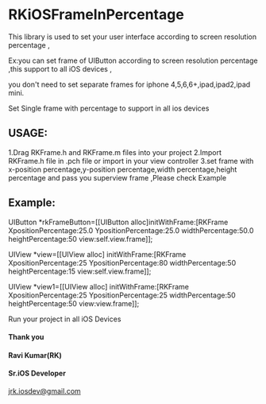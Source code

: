 # RKiOSFrameInPercentage

This library is used to set your user interface according to screen resolution percentage ,

Ex:you can set frame of UIButton according to screen resolution percentage ,this support to all iOS devices ,

you don't need to set separate frames for iphone 4,5,6,6+,ipad,ipad2,ipad mini.

Set Single frame with percentage to support in all ios devices




## USAGE:

  1.Drag RKFrame.h and RKFrame.m files into your project
  2.Import RKFrame.h file in .pch file or import in your view controller
  3.set frame with x-position percentage,y-position percentage,width percentage,height percentage and pass you superview frame ,Please check Example



## Example:


UIButton *rkFrameButton=[[UIButton alloc]initWithFrame:[RKFrame XpositionPercentage:25.0 YpositionPercentage:25.0 widthPercentage:50.0 heightPercentage:50 view:self.view.frame]];

UIView *view=[[UIView alloc] initWithFrame:[RKFrame XpositionPercentage:25 YpositionPercentage:80 widthPercentage:50 heightPercentage:15 view:self.view.frame]];

UIView *view1=[[UIView alloc] initWithFrame:[RKFrame XpositionPercentage:25 YpositionPercentage:25 widthPercentage:50 heightPercentage:50 view:view.frame]];


  Run your project in all iOS Devices


#### Thank you  
#### Ravi Kumar(RK)  
#### Sr.iOS Developer  
  jrk.iosdev@gmail.com